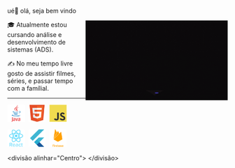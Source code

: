 ué👋 olá, seja bem vindo

<img src = "banner.gif" width = "325px" align = "right">


🎓 Atualmente estou cursando análise e desenvolvimento de sistemas (ADS).

✍️ No meu tempo livre gosto de assistir filmes, séries, e passar tempo com a famílial.

--- 

  <img src="https://github.com/devicons/devicon/blob/master/icons/java/java-original-wordmark.svg" title="Java" alt="Java" width="40" height="40"/>&nbsp;
  <img src="https://github.com/devicons/devicon/blob/master/icons/html5/html5-original.svg" title="HTML5" alt="HTML" width="40" height="40"/>&nbsp;
    <img src="https://github.com/devicons/devicon/blob/master/icons/javascript/javascript-original.svg" title="JavaScript" alt="JavaScript" width="40" height="40"/>&nbsp;


  <img src="https://github.com/devicons/devicon/blob/master/icons/react/react-original-wordmark.svg" title="React" alt="React" width="40" height="40"/>&nbsp;
  <img src="https://github.com/devicons/devicon/blob/master/icons/flutter/flutter-original.svg" title="Flutter" alt="Flutter" width="40" height="40"/>&nbsp;
  <img src="https://github.com/devicons/devicon/blob/master/icons/firebase/firebase-plain-wordmark.svg" title="Firebase" alt="Firebase" width="40" height="40"/>&nbsp;


<divisão alinhar="Centro">
<imagem fonte="https://github-readme-stats.vercel.app/api/top-langs/?username=eduarda1516&show_icons=true&theme=radical&count_private=true"/>
<imagem fonte="https://github-readme-stats.vercel.app/api?username=eduarda1516s&show_icons=true&show_icons=true&theme=radical&count_private=true"/>
</divisão>